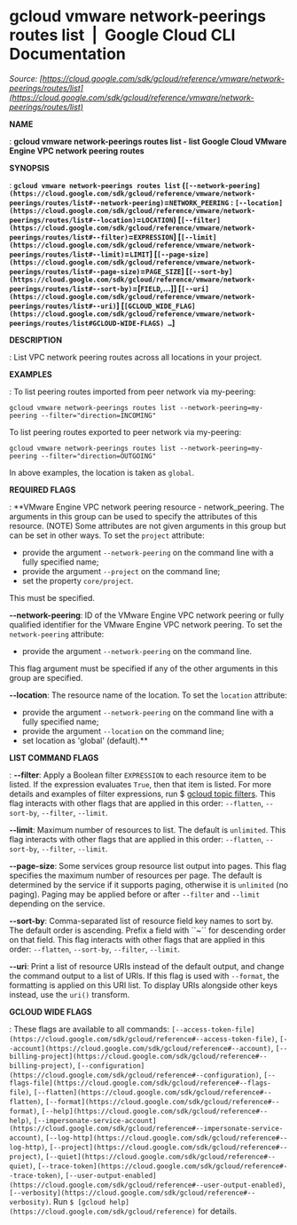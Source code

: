 # gcloud vmware network-peerings routes list  |  Google Cloud CLI Documentation

*Source: [https://cloud.google.com/sdk/gcloud/reference/vmware/network-peerings/routes/list](https://cloud.google.com/sdk/gcloud/reference/vmware/network-peerings/routes/list)*

**NAME**

: **gcloud vmware network-peerings routes list - list Google Cloud VMware Engine VPC network peering routes**

**SYNOPSIS**

: **`gcloud vmware network-peerings routes list` (`[--network-peering](https://cloud.google.com/sdk/gcloud/reference/vmware/network-peerings/routes/list#--network-peering)`=`NETWORK_PEERING` : `[--location](https://cloud.google.com/sdk/gcloud/reference/vmware/network-peerings/routes/list#--location)`=`LOCATION`) [`[--filter](https://cloud.google.com/sdk/gcloud/reference/vmware/network-peerings/routes/list#--filter)`=`EXPRESSION`] [`[--limit](https://cloud.google.com/sdk/gcloud/reference/vmware/network-peerings/routes/list#--limit)`=`LIMIT`] [`[--page-size](https://cloud.google.com/sdk/gcloud/reference/vmware/network-peerings/routes/list#--page-size)`=`PAGE_SIZE`] [`[--sort-by](https://cloud.google.com/sdk/gcloud/reference/vmware/network-peerings/routes/list#--sort-by)`=[`FIELD`,…]] [`[--uri](https://cloud.google.com/sdk/gcloud/reference/vmware/network-peerings/routes/list#--uri)`] [`[GCLOUD_WIDE_FLAG](https://cloud.google.com/sdk/gcloud/reference/vmware/network-peerings/routes/list#GCLOUD-WIDE-FLAGS) …`]**

**DESCRIPTION**

: List VPC network peering routes across all locations in your project.

**EXAMPLES**

: To list peering routes imported from peer network via my-peering:

```
gcloud vmware network-peerings routes list --network-peering=my-peering --filter="direction=INCOMING"
```

To list peering routes exported to peer network via my-peering:

```
gcloud vmware network-peerings routes list --network-peering=my-peering --filter="direction=OUTGOING"
```

In above examples, the location is taken as `global`.

**REQUIRED FLAGS**

: **VMware Engine VPC network peering resource - network_peering. The arguments in
this group can be used to specify the attributes of this resource. (NOTE) Some
attributes are not given arguments in this group but can be set in other ways.
To set the `project` attribute:

- provide the argument `--network-peering` on the command line with a
fully specified name;
- provide the argument `--project` on the command line;
- set the property `core/project`.

This must be specified.

**--network-peering**:
ID of the VMware Engine VPC network peering or fully qualified identifier for
the VMware Engine VPC network peering.
To set the `network-peering` attribute:

- provide the argument `--network-peering` on the command line.

This flag argument must be specified if any of the other arguments in this group
are specified.

**--location**:
The resource name of the location.
To set the `location` attribute:

- provide the argument `--network-peering` on the command line with a
fully specified name;
- provide the argument `--location` on the command line;
- set location as 'global' (default).**

**LIST COMMAND FLAGS**

: **--filter**:
Apply a Boolean filter `EXPRESSION` to each resource item
to be listed. If the expression evaluates `True`, then that item is
listed. For more details and examples of filter expressions, run $ [gcloud topic filters](https://cloud.google.com/sdk/gcloud/reference/topic/filters). This flag
interacts with other flags that are applied in this order:
`--flatten`, `--sort-by`, `--filter`,
`--limit`.

**--limit**:
Maximum number of resources to list. The default is `unlimited`. This
flag interacts with other flags that are applied in this order:
`--flatten`, `--sort-by`, `--filter`,
`--limit`.

**--page-size**:
Some services group resource list output into pages. This flag specifies the
maximum number of resources per page. The default is determined by the service
if it supports paging, otherwise it is `unlimited` (no paging).
Paging may be applied before or after `--filter` and
`--limit` depending on the service.

**--sort-by**:
Comma-separated list of resource field key names to sort by. The default order
is ascending. Prefix a field with ``~´´ for descending order on that
field. This flag interacts with other flags that are applied in this order:
`--flatten`, `--sort-by`, `--filter`,
`--limit`.

**--uri**:
Print a list of resource URIs instead of the default output, and change the
command output to a list of URIs. If this flag is used with
`--format`, the formatting is applied on this URI list. To display
URIs alongside other keys instead, use the `uri()` transform.

**GCLOUD WIDE FLAGS**

: These flags are available to all commands: `[--access-token-file](https://cloud.google.com/sdk/gcloud/reference#--access-token-file)`,
`[--account](https://cloud.google.com/sdk/gcloud/reference#--account)`, `[--billing-project](https://cloud.google.com/sdk/gcloud/reference#--billing-project)`,
`[--configuration](https://cloud.google.com/sdk/gcloud/reference#--configuration)`,
`[--flags-file](https://cloud.google.com/sdk/gcloud/reference#--flags-file)`,
`[--flatten](https://cloud.google.com/sdk/gcloud/reference#--flatten)`, `[--format](https://cloud.google.com/sdk/gcloud/reference#--format)`, `[--help](https://cloud.google.com/sdk/gcloud/reference#--help)`, `[--impersonate-service-account](https://cloud.google.com/sdk/gcloud/reference#--impersonate-service-account)`,
`[--log-http](https://cloud.google.com/sdk/gcloud/reference#--log-http)`,
`[--project](https://cloud.google.com/sdk/gcloud/reference#--project)`, `[--quiet](https://cloud.google.com/sdk/gcloud/reference#--quiet)`, `[--trace-token](https://cloud.google.com/sdk/gcloud/reference#--trace-token)`, `[--user-output-enabled](https://cloud.google.com/sdk/gcloud/reference#--user-output-enabled)`,
`[--verbosity](https://cloud.google.com/sdk/gcloud/reference#--verbosity)`.
Run `$ [gcloud help](https://cloud.google.com/sdk/gcloud/reference)` for details.